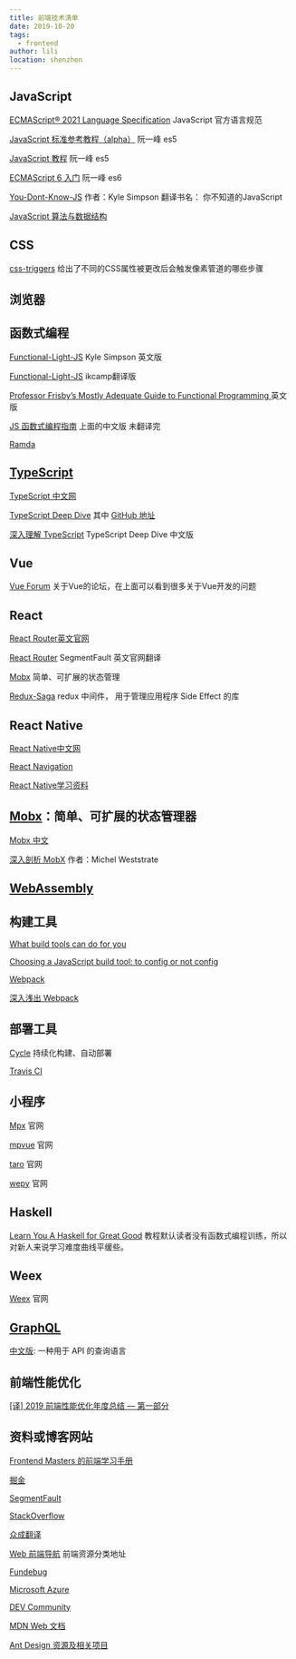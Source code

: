 ```yaml
---
title: 前端技术清单
date: 2019-10-20
tags:
  - frontend
author: lili
location: shenzhen
---
```


## JavaScript

[ECMAScript® 2021 Language Specification](https://tc39.es/ecma262) JavaScript 官方语言规范

[JavaScript 标准参考教程（alpha）](http://javascript.ruanyifeng.com/) 阮一峰 es5

[JavaScript 教程](https://wangdoc.com/javascript/index.html) 阮一峰 es5

[ECMAScript 6 入门](http://es6.ruanyifeng.com/) 阮一峰 es6

[You-Dont-Know-JS](https://github.com/getify/You-Dont-Know-JS) 作者：Kyle Simpson 翻译书名： 你不知道的JavaScript

[JavaScript 算法与数据结构](https://github.com/trekhleb/javascript-algorithms/blob/master/README.zh-CN.md)

## CSS

[css-triggers](https://csstriggers.com/) 给出了不同的CSS属性被更改后会触发像素管道的哪些步骤

## 浏览器

## 函数式编程

[Functional-Light-JS](https://github.com/getify/Functional-Light-JS)  Kyle Simpson 英文版

[Functional-Light-JS](https://github.com/ikcamp/Functional-Light-JS)  ikcamp翻译版

[Professor Frisby’s Mostly Adequate Guide to Functional Programming ](https://mostly-adequate.gitbooks.io/mostly-adequate-guide/) 英文版

[JS 函数式编程指南](https://llh911001.gitbooks.io/mostly-adequate-guide-chinese/content/) 上面的中文版 未翻译完

[Ramda](https://ramdajs.com/)

## [TypeScript](http://www.typescriptlang.org/)

[TypeScript 中文网](https://www.tslang.cn/)

[TypeScript Deep Dive](https://basarat.gitbooks.io/typescript/content/)  其中 [GitHub 地址](https://github.com/basarat/typescript-book/)

[深入理解 TypeScript](https://jkchao.github.io/typescript-book-chinese/) TypeScript Deep Dive 中文版

## Vue

[Vue Forum](https://forum.vuejs.org/) 关于Vue的论坛，在上面可以看到很多关于Vue开发的问题

## React

[React Router英文官网](https://reacttraining.com/react-router/web/example/basic)

[React Router](https://segmentfault.com/a/1190000014294604) SegmentFault 英文官网翻译

[Mobx](https://mobx.js.org/) 简单、可扩展的状态管理

[Redux-Saga](https://redux-saga-in-chinese.js.org/) redux 中间件， 用于管理应用程序 Side Effect 的库

## React Native

[React Native中文网](https://reactnative.cn/)

[React Navigation](https://reactnavigation.org/zh-Hans/)

[React Native学习资料](https://github.com/reactnativecn/react-native-guide)

## [Mobx](https://mobx.js.org/index.html)：简单、可扩展的状态管理器

[Mobx 中文](https://cn.mobx.js.org/)

[深入剖析 MobX](https://medium.com/hackernoon/becoming-fully-reactive-an-in-depth-explanation-of-mobservable-55995262a254) 作者：Michel Weststrate

## [WebAssembly](https://webassembly.org/)

## 构建工具

[What build tools can do for you](https://www.netlify.com/blog/2017/11/15/what-build-tools-can-do-for-you/)

[Choosing a JavaScript build tool: to config or not config](https://dev.to/netlify/choosing-a-javascript-build-tool-to-config-or-not-config-2ia8)

[Webpack](https://webpack.js.org/)

[深入浅出 Webpack](http://webpack.wuhaolin.cn/)

## 部署工具

[Cycle](http://cyclejs.cn/getting-started.html) 持续化构建、自动部署

[Travis CI](https://www.travis-ci.org/)

## 小程序

[Mpx](https://didi.github.io/mpx/) 官网

[mpvue](http://mpvue.com/#_1) 官网

[taro](https://taro.aotu.io/) 官网

[wepy](https://tencent.github.io/wepy/) 官网

## Haskell

[Learn You A Haskell for Great Good](http://learnyouahaskell.com/chapters) 教程默认读者没有函数式编程训练，所以对新人来说学习难度曲线平缓些。

## Weex

[Weex](http://weex.apache.org/) 官网


## [GraphQL](https://graphql.org/)

[中文版](https://graphql.cn/): 一种用于 API 的查询语言

## 前端性能优化

[[译] 2019 前端性能优化年度总结 — 第一部分](https://juejin.im/post/5c4418006fb9a049c043545e?utm_source=gold_browser_extension)

## 资料或博客网站

[Frontend Masters 的前端学习手册](https://frontendmasters.com/books/front-end-handbook/2018/)

[掘金](https://juejin.im/timeline)

[SegmentFault](https://segmentfault.com/)

[StackOverflow](https://stackoverflow.com/)

[众成翻译](https://www.zcfy.cc/)

[Web 前端导航](http://www.alloyteam.com/nav/) 前端资源分类地址

[Fundebug](https://www.fundebug.com/)

[Microsoft Azure](https://docs.microsoft.com/zh-cn/azure/app-service/)

[DEV Community](https://dev.to/)

[MDN Web 文档](https://developer.mozilla.org/zh-CN/)

[Ant Design 资源及相关项目](https://github.com/websemantics/awesome-ant-design)

<!-- [掘金 2018 报告](https://2018.juejin.im/) -->
